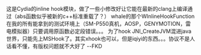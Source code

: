 这是Cydia的inline hook模块，做了一些小修改好让它能在最新的clang上编译通过（abs函数似乎被新的c++标准重载了？）
whale的那个WInlineHookFunction在我的所有能拿到的测试环境上（SM-P550真机，AOSP，GENYMOTION，雷电模拟器）只要调用原函数必定段错误。。。
为了hook JNI_CreateJVM混进java世界，只能先上MSHook了。其实xhook也可以，但是iqiyi的东西。。。协议不是人话看不懂，有版权问题就不大好了
--FKD
